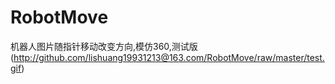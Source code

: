 # RobotMove
机器人图片随指针移动改变方向,模仿360,测试版
(http://github.com/lishuang19931213@163.com/RobotMove/raw/master/test.gif)
